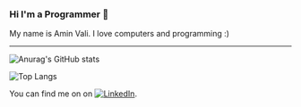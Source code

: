 ### Hi I'm a Programmer 👋

My name is Amin Vali. I love computers and programming :)

---

![Anurag's GitHub stats](https://github-readme-stats.vercel.app/api?username=aminevaali&show_icons=true&theme=radical)

![Top Langs](https://github-readme-stats.vercel.app/api/top-langs/?username=aminevaali&size_weight=0.5&count_weight=0.5&theme=radical&hide=javascript,css,html)

You can find me on on [![LinkedIn][2.2]][2].

[2.2]: https://raw.githubusercontent.com/MartinHeinz/MartinHeinz/master/linkedin-3-16.png
[2]: https://www.linkedin.com/in/amin-vali-aa3a6b17b/
